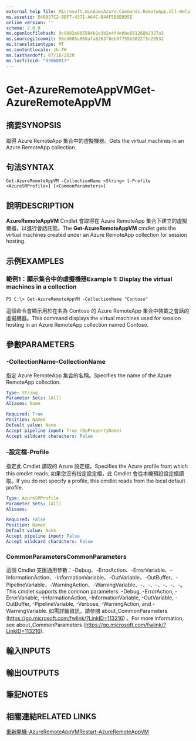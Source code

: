 ```yaml
---
external help file: Microsoft.WindowsAzure.Commands.RemoteApp.dll-Help.xml
ms.assetid: D40937C2-9BF7-4371-A64C-B44F5B6B895E
online version: ''
schema: 2.0.0
ms.openlocfilehash: 9c9882e805504b2e3b2e4f4ebbe661268b2327a3
ms.sourcegitcommit: 56ed085a868afa8263f8eb0f755b5822f5c29532
ms.translationtype: MT
ms.contentlocale: zh-TW
ms.lasthandoff: 07/18/2020
ms.locfileid: "93968017"
---
```

# <span data-ttu-id="a5920-101">Get-AzureRemoteAppVM</span><span class="sxs-lookup"><span data-stu-id="a5920-101">Get-AzureRemoteAppVM</span></span>

## <span data-ttu-id="a5920-102">摘要</span><span class="sxs-lookup"><span data-stu-id="a5920-102">SYNOPSIS</span></span>
<span data-ttu-id="a5920-103">取得 Azure RemoteApp 集合中的虛擬機器。</span><span class="sxs-lookup"><span data-stu-id="a5920-103">Gets the virtual machines in an Azure RemoteApp collection.</span></span>

## <span data-ttu-id="a5920-104">句法</span><span class="sxs-lookup"><span data-stu-id="a5920-104">SYNTAX</span></span>

```
Get-AzureRemoteAppVM -CollectionName <String> [-Profile <AzureSMProfile>] [<CommonParameters>]
```

## <span data-ttu-id="a5920-105">說明</span><span class="sxs-lookup"><span data-stu-id="a5920-105">DESCRIPTION</span></span>
<span data-ttu-id="a5920-106">**AzureRemoteAppVM** Cmdlet 會取得在 Azure RemoteApp 集合下建立的虛擬機器，以進行會話託管。</span><span class="sxs-lookup"><span data-stu-id="a5920-106">The **Get-AzureRemoteAppVM** cmdlet gets the virtual machines created under an Azure RemoteApp collection for session hosting.</span></span>

## <span data-ttu-id="a5920-107">示例</span><span class="sxs-lookup"><span data-stu-id="a5920-107">EXAMPLES</span></span>

### <span data-ttu-id="a5920-108">範例1：顯示集合中的虛擬機器</span><span class="sxs-lookup"><span data-stu-id="a5920-108">Example 1: Display the virtual machines in a collection</span></span>
```
PS C:\> Get-AzureRemoteAppVM -CollectionName "Contoso"
```

<span data-ttu-id="a5920-109">這個命令會顯示用於在名為 Contoso 的 Azure RemoteApp 集合中裝載之會話的虛擬機器。</span><span class="sxs-lookup"><span data-stu-id="a5920-109">This command displays the virtual machines used for session hosting in an Azure RemoteApp collection named Contoso.</span></span>

## <span data-ttu-id="a5920-110">參數</span><span class="sxs-lookup"><span data-stu-id="a5920-110">PARAMETERS</span></span>

### <span data-ttu-id="a5920-111">-CollectionName</span><span class="sxs-lookup"><span data-stu-id="a5920-111">-CollectionName</span></span>
<span data-ttu-id="a5920-112">指定 Azure RemoteApp 集合的名稱。</span><span class="sxs-lookup"><span data-stu-id="a5920-112">Specifies the name of the Azure RemoteApp collection.</span></span>

```yaml
Type: String
Parameter Sets: (All)
Aliases: Name

Required: True
Position: Named
Default value: None
Accept pipeline input: True (ByPropertyName)
Accept wildcard characters: False
```

### <span data-ttu-id="a5920-113">-設定檔</span><span class="sxs-lookup"><span data-stu-id="a5920-113">-Profile</span></span>
<span data-ttu-id="a5920-114">指定此 Cmdlet 讀取的 Azure 設定檔。</span><span class="sxs-lookup"><span data-stu-id="a5920-114">Specifies the Azure profile from which this cmdlet reads.</span></span>
<span data-ttu-id="a5920-115">如果您沒有指定設定檔，此 Cmdlet 會從本機預設設定檔讀取。</span><span class="sxs-lookup"><span data-stu-id="a5920-115">If you do not specify a profile, this cmdlet reads from the local default profile.</span></span>

```yaml
Type: AzureSMProfile
Parameter Sets: (All)
Aliases: 

Required: False
Position: Named
Default value: None
Accept pipeline input: False
Accept wildcard characters: False
```

### <span data-ttu-id="a5920-116">CommonParameters</span><span class="sxs-lookup"><span data-stu-id="a5920-116">CommonParameters</span></span>
<span data-ttu-id="a5920-117">這個 Cmdlet 支援通用參數：-Debug、-ErrorAction、-ErrorVariable、-InformationAction、-InformationVariable、-OutVariable、-OutBuffer、-PipelineVariable、-WarningAction、-WarningVariable、-、-、-、-、-、-。</span><span class="sxs-lookup"><span data-stu-id="a5920-117">This cmdlet supports the common parameters: -Debug, -ErrorAction, -ErrorVariable, -InformationAction, -InformationVariable, -OutVariable, -OutBuffer, -PipelineVariable, -Verbose, -WarningAction, and -WarningVariable.</span></span> <span data-ttu-id="a5920-118">如需詳細資訊，請參閱 about_CommonParameters (https://go.microsoft.com/fwlink/?LinkID=113216) 。</span><span class="sxs-lookup"><span data-stu-id="a5920-118">For more information, see about_CommonParameters (https://go.microsoft.com/fwlink/?LinkID=113216).</span></span>

## <span data-ttu-id="a5920-119">輸入</span><span class="sxs-lookup"><span data-stu-id="a5920-119">INPUTS</span></span>

## <span data-ttu-id="a5920-120">輸出</span><span class="sxs-lookup"><span data-stu-id="a5920-120">OUTPUTS</span></span>

## <span data-ttu-id="a5920-121">筆記</span><span class="sxs-lookup"><span data-stu-id="a5920-121">NOTES</span></span>

## <span data-ttu-id="a5920-122">相關連結</span><span class="sxs-lookup"><span data-stu-id="a5920-122">RELATED LINKS</span></span>

[<span data-ttu-id="a5920-123">重新開機-AzureRemoteAppVM</span><span class="sxs-lookup"><span data-stu-id="a5920-123">Restart-AzureRemoteAppVM</span></span>](./Restart-AzureRemoteAppVM.md)


